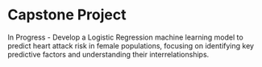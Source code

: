 # Capstone Project
In Progress - Develop a Logistic Regression machine learning model to predict heart attack risk in female populations, focusing on identifying key predictive factors and understanding their interrelationships.

